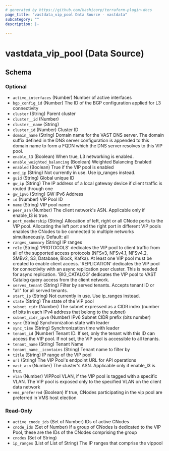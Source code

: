 ```yaml
---
# generated by https://github.com/hashicorp/terraform-plugin-docs
page_title: "vastdata_vip_pool Data Source - vastdata"
subcategory: ""
description: |-
  
---
```


# vastdata_vip_pool (Data Source)





<!-- schema generated by tfplugindocs -->
## Schema

### Optional

- `active_interfaces` (Number) Number of active interfaces
- `bgp_config_id` (Number) The ID of the BGP configuration applied for L3 connectivity
- `cluster` (String) Parent cluster
- `cluster__id` (Number)
- `cluster__name` (String)
- `cluster_id` (Number) Cluster ID
- `domain_name` (String) Domain name for the VAST DNS server. The domain suffix defined in the DNS server configuration is appended to this domain name to form a FQDN which the DNS server resolves to this VIP pool.
- `enable_l3` (Boolean) When true, L3 networking is enabled.
- `enable_weighted_balancing` (Boolean) Weighted Balancing Enabled
- `enabled` (Boolean) True if the VIP pool is enabled
- `end_ip` (String) Not currently in use. Use ip_ranges instead.
- `guid` (String) Global unique ID
- `gw_ip` (String) The IP address of a local gateway device if client traffic is routed through one
- `gw_ipv6` (String) GW IPv6 Address
- `id` (Number) VIP Pool ID
- `name` (String) VIP pool name
- `peer_asn` (Number) The client network's ASN. Applicable only if enable_l3 is true.
- `port_membership` (String) Allocation of left, right or all CNode ports to the VIP pool. Allocating the left port and the right port in different VIP pools enables the CNodes to be connected to multiple networks simultaneously. Default: all
- `ranges_summary` (String) IP ranges
- `role` (String) 'PROTOCOLS' dedicates the VIP pool to client traffic from all of the supported access protocols (NFSv3, NFSv4.1, NFSv4.2, SMBv2, S3, Database, Block, Kafka). At least one VIP pool must be created to enable client access. 'REPLICATION' dedicates the VIP pool for connectivity with an async replication peer cluster. This is needed for async  replication. 'BIG_CATALOG' dedicates the VIP pool to VAST Catalog query access from the client network.
- `serves_tenant` (String) Filter by served tenants. Accepts tenant ID or "all" for all served tenants.
- `start_ip` (String) Not currently in use. Use ip_ranges instead.
- `state` (String) The state of the VIP pool
- `subnet_cidr` (Number) The subnet expressed as a CIDR index (number of bits in each IPv4 address that belong to the subnet)
- `subnet_cidr_ipv6` (Number) IPv6 Subnet CIDR prefix (bits number)
- `sync` (String) Synchronization state with leader
- `sync_time` (String) Synchronization time with leader
- `tenant_id` (Number) Tenant ID. If set, only the tenant with this ID can access the VIP pool. If not set, the VIP pool is accessible to all tenants.
- `tenant_name` (String) Tenant Name
- `tenant_name__icontains` (String) Tenant name to filter by
- `title` (String) IP range of the VIP pool
- `url` (String) The VIP Pool's endpoint URL for API operations
- `vast_asn` (Number) The cluster's ASN. Applicable only if enable_l3 is true.
- `vlan` (Number) VIPPool VLAN, if the VIP pool is tagged with a specific VLAN. The VIP pool is exposed only to the specified VLAN on the client data network
- `vms_preferred` (Boolean) If true, CNodes participating in the vip pool are preferred in VMS host election

### Read-Only

- `active_cnode_ids` (Set of Number) IDs of active CNodes
- `cnode_ids` (Set of Number) If a group of CNodes is dedicated to the VIP Pool, these are the IDs of the CNodes comprising the group
- `cnodes` (Set of String)
- `ip_ranges` (List of List of String) The IP ranges that comprise the vippool
